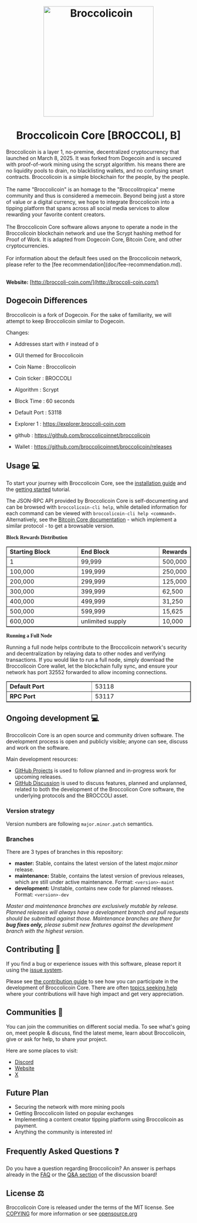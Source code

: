 <h1 align="center">
<img src="https://broccoli-coin.com/imgs/logo.png" alt="Broccolicoin" width="300"/>
<br/><br/>
Broccolicoin Core [BROCCOLI, B]
</h1>
Broccolicoin is a layer 1, no-premine, decentralized cryptocurrency that launched on March 8, 2025. It was forked from Dogecoin and is secured with proof-of-work mining using the scrypt algorithm. his means there are no liquidity pools to drain, no blacklisting wallets, and no confusing smart contracts. Broccolicoin is a simple blockchain for the people, by the people.
<br/><br/>
The name "Broccolicoin" is an homage to the "Broccolitropica" meme community and thus is considered a memecoin. Beyond being just a store of value or a digital currency, we hope to integrate Broccolicoin into a tipping platform that spans across all social media services to allow rewarding your favorite content creators.
<br/><br/>
The Broccolicoin Core software allows anyone to operate a node in the Broccolicoin blockchain network and use the Scrypt hashing method for Proof of Work. It is adapted from Dogecoin Core, Bitcoin Core, and other cryptocurrencies.
<br/><br/>
For information about the default fees used on the Broccolicoin network, please
refer to the [fee recommendation](doc/fee-recommendation.md).
<br/><br/>

**Website:** [http://broccoli-coin.com/](http://broccoli-coin.com/)

## Dogecoin Differences

Broccolicoin is a fork of Dogecoin. For the sake of familiarity, we will attempt to keep Broccolicoin similar to Dogecoin.

Changes:

* Addresses start with `F` instead of `D`
* GUI themed for Broccolicoin

* Coin Name    : Broccolicoin
* Coin ticker  : BROCCOLI
* Algorithm    : Scrypt
* Block Time   : 60 seconds
* Default Port : 53118
* Explorer 1   : https://explorer.broccoli-coin.com
* github       : https://github.com/broccolicoinnet/broccolicoin
* Wallet       : https://github.com/broccolicoinnet/broccolicoin/releases


## Usage 💻

To start your journey with Broccolicoin Core, see the [installation guide](INSTALL.md) and the [getting started](doc/getting-started.md) tutorial.

The JSON-RPC API provided by Broccolicoin Core is self-documenting and can be browsed with `broccolicoin-cli help`, while detailed information for each command can be viewed with `broccolicoin-cli help <command>`. Alternatively, see the [Bitcoin Core documentation](https://developer.bitcoin.org/reference/rpc/) - which implement a similar protocol - to get a browsable version.

<font face="Verdana"><b>Block Rewards Distribution</b></font>
&nbsp;</p>
<table border="1" width="46%">
	<tr>
		<td width="230"><b>Starting Block</b></td>
		<td width="270"><b>End Block</b></td>
		<td><b>Rewards</b></td>
	</tr>
	<tr>
		<td width="230">1</td>
		<td width="270">99,999</td>
		<td>500,000</td>
	</tr>
	<tr>
		<td width="230">100,000</td>
		<td width="270">199,999</td>
		<td>250,000</td>
	</tr>
	<tr>
		<td width="230">200,000</td>
		<td width="270">299,999</td>
		<td>125,000</td>
	</tr>
	<tr>
		<td width="230">300,000</td>
		<td width="270">399,999</td>
		<td>62,500</td>
	</tr>
	<tr>
		<td width="230">400,000</td>
		<td width="270">499,999</td>
		<td>31,250</td>
	</tr>
	<tr>
		<td width="230">500,000</td>
		<td width="270">599,999</td>
		<td>15,625</td>
	</tr>
	<tr>
		<td width="230">600,000</td>
		<td width="270">unlimited supply</td>
		<td>10,000</td>
	</tr>
</table>

<font face="Verdana"><b>Running a Full Node</b></font>

Running a full node helps contribute to the Broccolicoin network's security and decentralization by relaying data to other nodes and verifying transactions. If you would like to run a full node, simply download the Broccolicoin Core wallet, let the blockchain fully sync, and ensure your network has port 32552 forwarded to allow incoming connections. 
&nbsp;</p>
<table border="1" width="46%">
	<tr>
		<td width="230"><b>Default Port</b></td>
		<td width="270">53118</td>
	</tr>
	<tr>
		<td width="230"><b>RPC Port</b></td>
		<td width="270">53117</td>
	</tr>
</table>

## Ongoing development 💻

Broccolicoin Core is an open source and community driven software. The development
process is open and publicly visible; anyone can see, discuss and work on the
software.

Main development resources:

* [GitHub Projects](https://github.com/broccolicoinnet/) is used to
  follow planned and in-progress work for upcoming releases.
* [GitHub Discussion](https://github.com/broccolicoinnet/) is used
  to discuss features, planned and unplanned, related to both the development of
  the Broccolicon Core software, the underlying protocols and the BROCCOLI asset.


### Version strategy
Version numbers are following ```major.minor.patch``` semantics.

### Branches
There are 3 types of branches in this repository:

- **master:** Stable, contains the latest version of the latest *major.minor* release.
- **maintenance:** Stable, contains the latest version of previous releases, which are still under active maintenance. Format: ```<version>-maint```
- **development:** Unstable, contains new code for planned releases. Format: ```<version>-dev```

*Master and maintenance branches are exclusively mutable by release. Planned*
*releases will always have a development branch and pull requests should be*
*submitted against those. Maintenance branches are there for **bug fixes only,***
*please submit new features against the development branch with the highest version.*

## Contributing 🤝

If you find a bug or experience issues with this software, please report it
using the [issue system](https://github.com/broccolicoinnet/broccolicoin/issues).

Please see [the contribution guide](CONTRIBUTING.md) to see how you can
participate in the development of Broccolicoin Core. There are often
[topics seeking help](https://github.com/broccolicoinnet/broccolicoin/labels/help%20wanted)
where your contributions will have high impact and get very appreciation.

## Communities 🐸

You can join the communities on different social media.
To see what's going on, meet people & discuss, find the latest meme, learn
about Broccolicoin, give or ask for help, to share your project.

Here are some places to visit:


* [Discord](https://discord.gg/Bd9dXC4UJ)
* [Website](http://broccoli-coin.com/)
* [X](https://x.com/broccolicoinnet)

## Future Plan

- Securing the network with more mining pools
- Getting Broccolicoin listed on popular exchanges
- Implementing a content creator tipping platform using Broccolicoin as payment.
- Anything the community is interested in!

## Frequently Asked Questions ❓

Do you have a question regarding Broccolicoin? An answer is perhaps already in the [FAQ](doc/FAQ.md) or the [Q&A section](https://github.com/broccolicoinnet/broccolicoin/) of the discussion board!

## License ⚖️
Broccolicoin Core is released under the terms of the MIT license. See
[COPYING](COPYING) for more information or see
[opensource.org](https://opensource.org/licenses/MIT)
